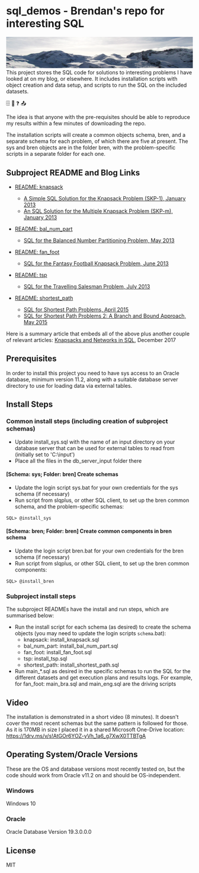 # sql_demos - Brendan's repo for interesting SQL<div id="topOfVisibleArea"></div>
<img src="mountains.png">
This project stores the SQL code for solutions to interesting problems I have looked at on my blog, or elsewhere. It includes installation scripts with object creation and data setup, and scripts to run the SQL on the included datasets.

:file_cabinet: :slot_machine: :question: :outbox_tray:

The idea is that anyone with the pre-requisites should be able to reproduce my results within a few minutes of downloading the repo.

The installation scripts will create a common objects schema, bren, and a separate schema for each problem, of which there are five at present. The sys and bren objects are in the folder bren, with the problem-specific scripts in a separate folder for each one.

## Subproject README and Blog Links

- [README: knapsack](knapsack/README.md)
	- [A Simple SQL Solution for the Knapsack Problem (SKP-1), January 2013](http://aprogrammerwrites.eu/?p=560)
	- [An SQL Solution for the Multiple Knapsack Problem (SKP-m), January 2013](http://aprogrammerwrites.eu/?p=635)

- [README: bal_num_part](bal_num_part/README.md)
	- [SQL for the Balanced Number Partitioning Problem, May 2013](http://aprogrammerwrites.eu/?p=803)

- [README: fan_foot](fan_foot/README.md)
	- [SQL for the Fantasy Football Knapsack Problem, June 2013](http://aprogrammerwrites.eu/?p=878)

- [README: tsp](tsp/README.md)
	- [SQL for the Travelling Salesman Problem, July 2013](http://aprogrammerwrites.eu/?p=896)

- [README: shortest_path](shortest_path/README.md)
	- [SQL for Shortest Path Problems, April 2015](http://aprogrammerwrites.eu/?p=1391)
	- [SQL for Shortest Path Problems 2: A Branch and Bound Approach, May 2015](http://aprogrammerwrites.eu/?p=1415)

Here is a summary article that embeds all of the above plus another couple of relevant articles: <a href="http://aprogrammerwrites.eu/?p=2232" target="_blank">Knapsacks and Networks in SQL</a>, December 2017

## Prerequisites
In order to install this project you need to have sys access to an Oracle database, minimum version 11.2, along with a suitable database server directory to use for loading data via external tables.

## Install Steps
### Common install steps (including creation of subproject schemas)
- Update install_sys.sql with the name of an input directory on your database server that can be used for external tables to read from (initially set to 'C:\input')
- Place all the files in the db_server_input folder there
#### [Schema: sys; Folder: bren] Create schemas
- Update the login script sys.bat for your own credentials for the sys schema (if necessary)
- Run script from slqplus, or other SQL client, to set up the bren common schema, and the problem-specific schemas:
```
SQL> @install_sys
```
#### [Schema: bren; Folder: bren] Create common components in bren schema
- Update the login script bren.bat for your own credentials for the bren schema (if necessary)
- Run script from slqplus, or other SQL client, to set up the bren common components:
```
SQL> @install_bren
```
### Subproject install steps
The subproject READMEs have the install and run steps, which are summarised below:
- Run the install script for each schema (as desired) to create the schema objects (you may need to update the login scripts `schema`.bat):
	- knapsack:      install_knapsack.sql
	- bal_num_part:  install_bal_num_part.sql
	- fan_foot:      install_fan_foot.sql
	- tsp:           install_tsp.sql
	- shortest_path: install_shortest_path.sql
- Run main_*.sql as desired in the specific schemas to run the SQL for the different datasets and get execution plans and results logs. For example, for fan_foot: main_bra.sql and main_eng.sql are the driving scripts

## Video
The installation is demonstrated in a short video (8 minutes). It doesn't cover the most recent schemas but the same pattern is followed for those. As it is 170MB in size I placed it in a shared Microsoft One-Drive location:
https://1drv.ms/v/s!AtGOr6YOZ-yVh_1a6_g7XwX0TTBTgA

## Operating System/Oracle Versions
These are the OS and database versions most recently tested on, but the code should work from Oracle v11.2 on and should be OS-independent.
### Windows
Windows 10
### Oracle
Oracle Database Version 19.3.0.0.0

## License
MIT
